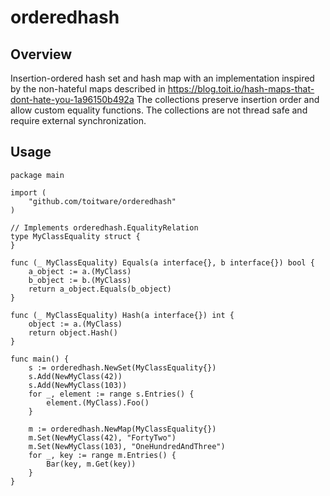 # orderedhash

## Overview

Insertion-ordered hash set and hash map with an implementation inspired by
the non-hateful maps described in
https://blog.toit.io/hash-maps-that-dont-hate-you-1a96150b492a
The collections preserve insertion order and allow custom equality
functions.  The collections are not thread safe and require external
synchronization.

## Usage

```
package main

import (
	"github.com/toitware/orderedhash"
)

// Implements orderedhash.EqualityRelation
type MyClassEquality struct {
}

func (_ MyClassEquality) Equals(a interface{}, b interface{}) bool {
	a_object := a.(MyClass)
	b_object := b.(MyClass)
	return a_object.Equals(b_object)
}

func (_ MyClassEquality) Hash(a interface{}) int {
	object := a.(MyClass)
	return object.Hash()
}

func main() {
	s := orderedhash.NewSet(MyClassEquality{})
	s.Add(NewMyClass(42))
	s.Add(NewMyClass(103))
	for _, element := range s.Entries() {
		element.(MyClass).Foo()
	}

	m := orderedhash.NewMap(MyClassEquality{})
	m.Set(NewMyClass(42), "FortyTwo")
	m.Set(NewMyClass(103), "OneHundredAndThree")
	for _, key := range m.Entries() {
		Bar(key, m.Get(key))
	}
}
```
